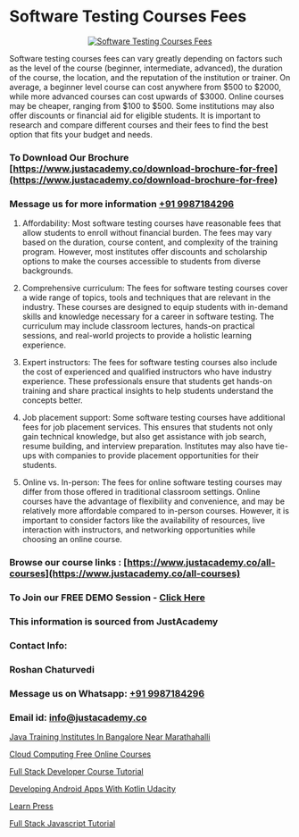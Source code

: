 # Software Testing Courses Fees

<p align="center">
  <a href="https://justacademy.co/program-detail/software-testing">
    <img src="https://justacademy.co/storage2/program_images/1704700438.webp" alt="Software Testing Courses Fees">
  </a>
</p>


Software testing courses fees can vary greatly depending on factors such as the level of the course (beginner, intermediate, advanced), the duration of the course, the location, and the reputation of the institution or trainer. On average, a beginner level course can cost anywhere from $500 to $2000, while more advanced courses can cost upwards of $3000. Online courses may be cheaper, ranging from $100 to $500. Some institutions may also offer discounts or financial aid for eligible students. It is important to research and compare different courses and their fees to find the best option that fits your budget and needs.
### To Download Our Brochure [https://www.justacademy.co/download-brochure-for-free](https://www.justacademy.co/download-brochure-for-free)
### Message us for more information [+91 9987184296](https://api.whatsapp.com/send?phone=919987184296)
1) Affordability: Most software testing courses have reasonable fees that allow students to enroll without financial burden. The fees may vary based on the duration, course content, and complexity of the training program. However, most institutes offer discounts and scholarship options to make the courses accessible to students from diverse backgrounds.

2) Comprehensive curriculum: The fees for software testing courses cover a wide range of topics, tools and techniques that are relevant in the industry. These courses are designed to equip students with in-demand skills and knowledge necessary for a career in software testing. The curriculum may include classroom lectures, hands-on practical sessions, and real-world projects to provide a holistic learning experience.

3) Expert instructors: The fees for software testing courses also include the cost of experienced and qualified instructors who have industry experience. These professionals ensure that students get hands-on training and share practical insights to help students understand the concepts better.

4) Job placement support: Some software testing courses have additional fees for job placement services. This ensures that students not only gain technical knowledge, but also get assistance with job search, resume building, and interview preparation. Institutes may also have tie-ups with companies to provide placement opportunities for their students.

5) Online vs. In-person: The fees for online software testing courses may differ from those offered in traditional classroom settings. Online courses have the advantage of flexibility and convenience, and may be relatively more affordable compared to in-person courses. However, it is important to consider factors like the availability of resources, live interaction with instructors, and networking opportunities while choosing an online course.

### Browse our course links : [https://www.justacademy.co/all-courses](https://www.justacademy.co/all-courses) 
### To Join our FREE DEMO Session - [Click Here](https://www.justacademy.co/register-for-course-demo)


### This information is sourced from JustAcademy
### Contact Info:
### Roshan Chaturvedi
### Message us on Whatsapp: [+91 9987184296](https://api.whatsapp.com/send?phone=919987184296)
### Email id: [info@justacademy.co](mailto:info@justacademy.co)
                
[Java Training Institutes In Bangalore Near Marathahalli](https://www.linkedin.com/pulse/java-training-institutes-bangalore-near-marathahalli-42q3f?trackingId=ZTA3W4nKwHRUFHEot50tig%3D%3D&lipi=urn%3Ali%3Apage%3Ad_flagship3_company_admin%3BonfNNyQQRXKvud4lFfnrRQ%3D%3D)

[Cloud Computing Free Online Courses](https://www.linkedin.com/pulse/cloud-computing-free-online-courses-justacademy-boston-ebxdc?trackingId=paAOMjx3O7i%2BomnsQUfSjQ%3D%3D&lipi=urn%3Ali%3Apage%3Ad_flagship3_company_admin%3BkPVrWTfFTkmAnpxdswF1RA%3D%3D)

[Full Stack Developer Course Tutorial](https://medium.com/@akanshapatil/full-stack-developer-course-tutorial-2222453d6cf2)

[Developing Android Apps With Kotlin Udacity](https://medium.com/@shivamja27/developing-android-apps-with-kotlin-udacity-318dc6a26932)

[Learn Press](https://justacademyin.github.io/Articles/Learn-Press)

[Full Stack Javascript Tutorial](https://justacademyin.github.io/Articles/Full-Stack-Javascript-Tutorial)

